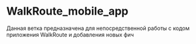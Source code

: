 # WalkRoute_mobile_app

Данная ветка предназначена для непосредственной работы с кодом приложения WalkRoute и добавления новых фич
